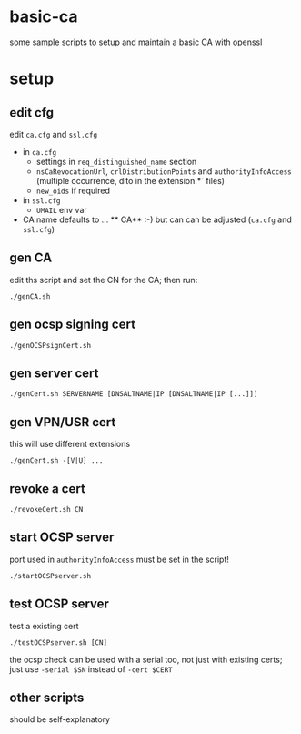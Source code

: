 # basic-ca
some sample scripts to setup and maintain a basic CA with openssl

# setup

## edit cfg

edit `ca.cfg` and `ssl.cfg`

 * in `ca.cfg`
   * settings in `req_distinguished_name` section
   * `nsCaRevocationUrl`, `crlDistributionPoints` and `authorityInfoAccess` (multiple occurrence, dito in the èxtension.*` files)
   * `new_oids` if required
 * in `ssl.cfg`
   * `UMAIL` env var
 * CA name defaults to ... ** CA** :-) but can can be adjusted (`ca.cfg` and `ssl.cfg`)

## gen CA

edit ths script and set the CN for the CA; then run:

`./genCA.sh`

## gen ocsp signing cert

`./genOCSPsignCert.sh`

## gen server cert

`./genCert.sh SERVERNAME [DNSALTNAME|IP [DNSALTNAME|IP [...]]]`

## gen VPN/USR cert

this will use different extensions

`./genCert.sh -[V|U] ...`

## revoke a cert

`./revokeCert.sh CN`

## start OCSP server

port used in `authorityInfoAccess` must be set in the script!

`./startOCSPserver.sh`

## test OCSP server

test a existing cert

`./testOCSPserver.sh [CN]`

the ocsp check can be used with a serial too, not just with existing certs; just use `-serial $SN` instead of `-cert $CERT`

## other scripts

should be self-explanatory
